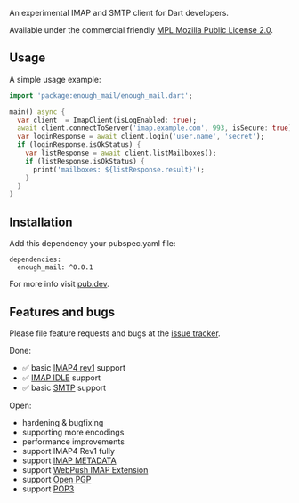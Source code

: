 An experimental IMAP and SMTP client for Dart developers.

Available under the commercial friendly 
[MPL Mozilla Public License 2.0](https://www.mozilla.org/en-US/MPL/).

## Usage

A simple usage example:

```dart
import 'package:enough_mail/enough_mail.dart';

main() async {
  var client  = ImapClient(isLogEnabled: true);
  await client.connectToServer('imap.example.com', 993, isSecure: true);
  var loginResponse = await client.login('user.name', 'secret');
  if (loginResponse.isOkStatus) {
    var listResponse = await client.listMailboxes();
    if (listResponse.isOkStatus) {
      print('mailboxes: ${listResponse.result}');
    }
  }
}
```

## Installation
Add this dependency your pubspec.yaml file:

```
dependencies:
  enough_mail: ^0.0.1
```

For more info visit [pub.dev](https://pub.dev/packages/enough_mail).

## Features and bugs

Please file feature requests and bugs at the [issue tracker][tracker].

[tracker]: https://github.com/Enough-Software/enough_mail/issues

Done:
* ✅ basic [IMAP4 rev1](https://tools.ietf.org/html/rfc3501) support 
* ✅ [IMAP IDLE](https://tools.ietf.org/html/rfc2177) support
* ✅ basic [SMTP](https://tools.ietf.org/html/rfc5321) support

Open:
* hardening & bugfixing
* supporting more encodings
* performance improvements
* support IMAP4 Rev1 fully
* support [IMAP METADATA](https://tools.ietf.org/html/rfc5464)
* support [WebPush IMAP Extension](https://github.com/coi-dev/coi-specs/blob/master/webpush-spec.md)
* support [Open PGP](https://tools.ietf.org/html/rfc4880)
* support [POP3](https://tools.ietf.org/html/rfc1939)

